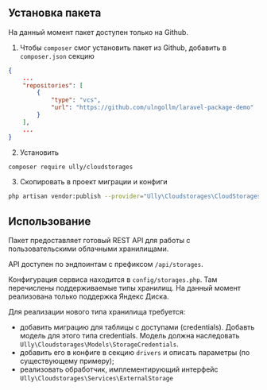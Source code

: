 ## Установка пакета
На данный момент пакет доступен только на Github.
1. Чтобы `composer` смог установить пакет из Github, добавить в `composer.json` секцию
```json
{
    ...
    "repositories": [
        {
            "type": "vcs",
            "url": "https://github.com/ulngollm/laravel-package-demo"
        }
    ],
    ...
}
```
2. Установить
```bash
composer require ully/cloudstorages
```
3. Скопировать в проект миграции и конфиги
```bash
php artisan vendor:publish --provider="Ully\Cloudstorages\CloudStoragesProvider"
```

## Использование
Пакет предоставляет готовый REST API для работы с пользовательскими облачными хранилищами.

API доступен по эндпоинтам с префиксом `/api/storages`.

Конфигурация сервиса находится в `config/storages.php`. Там перечислены поддерживаемые типы хранилищ. 
На данный момент реализована только поддержка Яндекс Диска.

Для реализации нового типа хранилища требуется:
- добавить миграцию для таблицы с доступами (credentials). Добавть модель для этого типа credentials. Модель должна наследовать `Ully\Cloudstorages\Models\StorageCredentials`.
- добавить его в конфиге в секцию `drivers` и описать параметры (по существующему примеру);
- реализовать обработчик, имплементирующий интерфейс `Ully\Cloudstorages\Services\ExternalStorage`
